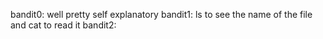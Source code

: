bandit0: well pretty self explanatory
bandit1: ls to see the name of the file and cat to read it
bandit2:
